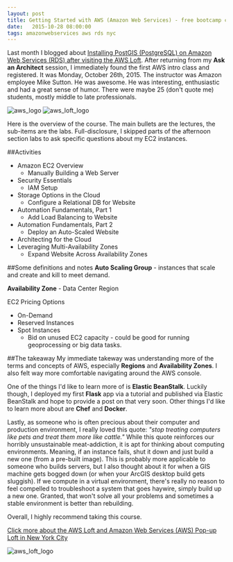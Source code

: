 ```yaml
---
layout: post
title: Getting Started with AWS (Amazon Web Services) - free bootcamp class at the AWS Loft in NYC
date:   2015-10-28 08:00:00
tags: amazonwebservices aws rds nyc
---
```


Last month I blogged about [Installing PostGIS (PostgreSQL) on Amazon Web Services (RDS) after visiting the AWS Loft](http://nygeog.github.io/2015/09/25/postgis-on-aws-rds.html). After returning from my **Ask an Architect** session, I immediately found the first AWS intro class and registered. It was Monday, October 26th, 2015. The instructor was Amazon employee Mike Sutton. He was awesome. He was interesting, enthusiastic and had a great sense of humor. There were maybe 25 (don't quote me) students, mostly middle to late professionals. 

![aws_logo](https://upload.wikimedia.org/wikipedia/commons/thumb/1/1d/AmazonWebservices_Logo.svg/1280px-AmazonWebservices_Logo.svg.png)
![aws_loft_logo](https://d0.awsstatic.com/Startups/test/pdp_loft.png)

Here is the overview of the course. The main bullets are the lectures, the sub-items are the labs. Full-disclosure, I skipped parts of the afternoon section labs to ask specific questions about my EC2 instances. 

##Activities

* Amazon EC2 Overview
	* Manually Building a Web Server 	
* Security Essentials
	* IAM Setup 
* Storage Options in the Cloud
	* Configure a Relational DB for Website 
* Automation Fundamentals, Part 1
	* Add Load Balancing to Website 
* Automation Fundamentals, Part 2	 
	* Deploy an Auto-Scaled Website
* Architecting for the Cloud
* Leveraging Multi-Availability Zones
	* Expand Website Across Availability Zones 


##Some definitions and notes
**Auto Scaling Group** - instances that scale and create and kill to meet demand. 

**Availability Zone** - Data Center Region

EC2 Pricing Options

* On-Demand
* Reserved Instances
* Spot Instances
	* Bid on unused EC2 capacity - could be good for running geoprocessing or big data tasks.  

##The takeaway
My immediate takeway was understanding more of the terms and concepts of AWS, especially **Regions** and **Availability Zones**. I also felt way more comfortable navigating around the AWS console. 

One of the things I'd like to learn more of is **Elastic BeanStalk**. Luckily though, I deployed my first **Flask** app via a tutorial and published via Elastic BeanStalk and hope to provide a post on that very soon. Other things I'd like to learn more about are **Chef** and **Docker**. 

Lastly, as someone who is often precious about their computer and production environment, I really loved this quote: *"stop treating computers like pets and treat them more like cattle."* While this quote reinforces our horribly unsustainable meat-addiction, it is apt for thinking about computing environments. Meaning, if an instance fails, shut it down and just build a new one (from a pre-built image). This is probably more applicable to someone who builds servers, but I also thought about it for when a GIS machine gets bogged down (or when your ArcGIS desktop build gets sluggish). If we compute in a virtual environment, there's really no reason to feel compelled to troubleshoot a system that goes haywire, simply build up a new one. Granted, that won't solve all your problems and sometimes a stable environment is better than rebuilding. 

Overall, I highly recommend taking this course. 

[Click more about the AWS Loft and Amazon Web Services (AWS) Pop-up Loft in New York City](https://aws.amazon.com/start-ups/loft/) 

![aws_loft_logo](https://d0.awsstatic.com/Startups/test/pdp_loft.png)






